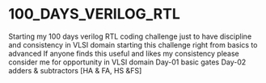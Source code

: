 # 100_DAYS_VERILOG_RTL
Starting my 100 days verilog RTL coding challenge 
just to have discipline and consistency in VLSI domain starting this challenge right from basics to advanced 
If anyone finds this useful and likes my consistency please consider me for opportunity in VLSI domain
Day-01 basic gates 
Day-02 adders & subtractors [HA & FA, HS &FS]
